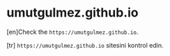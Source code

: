 <h1>umutgulmez.github.io</h1>

<p>[en]Check the <code>https://umutgulmez.github.io</code>. </p>
<p>[tr] <code>https://umutgulmez.github.io</code> sitesini kontrol edin. </p>
